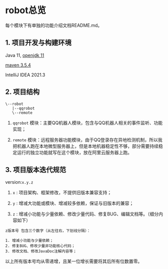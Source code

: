 # robot总览

每个模块下有单独的功能介绍文档README.md。

## 1. 项目开发与构建环境

Java 11, [openjdk 11](https://adoptopenjdk.net/releases.html?variant=openjdk11&jvmVariant=hotspot)

[maven 3.5.4](https://archive.apache.org/dist/maven/maven-3/3.5.4/binaries/)

IntelliJ IDEA 2021.3

## 2. 项目结构

```text
\--robot
   |--qqrobot
   \--remote
```

1. `qqrobot` 模块：主要QQ机器人模块，包含与QQ机器人相关的事件监听、功能实现；

2. `remote` 模块：远程服务器功能模块，由于QQ登录存在异地检测机制，所以我把机器人跑在本地微型服务器上，但是本地机器稳定性不够，部分需要持续稳定运行的独立功能就写在这个模块，放在阿里云服务器上跑。

## 3. 项目版本迭代规范

version:`x.y.z`

1. `x` : 项目架构、框架修改，不提供旧版本兼容支持；

2. `y` : 增减大功能或模块、增减较多依赖，保证与旧版本的兼容；

3. `z` : 增减小功能与少量依赖、修改少量代码、修复BUG、编辑文档等。（细分内容如下）

```text
z版本号 包含三个数字（从左往右，下划线分隔）：

1. 增减小功能与少量依赖；
2. 修复BUG、修改少量非功能核心代码；
3. 修改文档、修改JavaDoc注解内容等；
```

以上所有版本号均从零递增，且某一位增长需要将其后所有位数置零。
